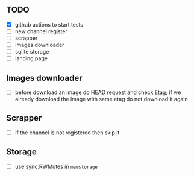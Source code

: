## TODO 
- [X] github actions to start tests
- [ ] new channel register
- [ ] scrapper 
- [ ] images downloader
- [ ] sqlite storage
- [ ] landing page

## Images downloader
- [ ] before download an image do HEAD request and check Etag; if we already download the image with same etag do not download it again

## Scrapper
- [ ] if the channel is not registered then skip it

## Storage
- [ ] use sync.RWMutes in `memstorage`